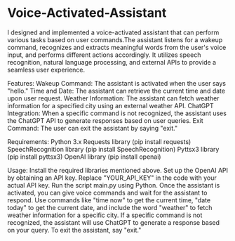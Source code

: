 # Voice-Activated-Assistant
I designed and implemented a voice-activated assistant that can perform various tasks based on user commands.The assistant listens for a wakeup command, recognizes and extracts meaningful words from the user's voice input, and performs different actions accordingly. It utilizes speech recognition, natural language processing, and external APIs to provide a seamless user experience.

Features:
Wakeup Command: The assistant is activated when the user says "hello."
Time and Date: The assistant can retrieve the current time and date upon user request.
Weather Information: The assistant can fetch weather information for a specified city using an external weather API.
ChatGPT Integration: When a specific command is not recognized, the assistant uses the ChatGPT API to generate responses based on user queries.
Exit Command: The user can exit the assistant by saying "exit."

Requirements:
Python 3.x
Requests library (pip install requests)
SpeechRecognition library (pip install SpeechRecognition)
Pyttsx3 library (pip install pyttsx3)
OpenAI library (pip install openai)

Usage:
Install the required libraries mentioned above.
Set up the OpenAI API by obtaining an API key. Replace "YOUR_API_KEY" in the code with your actual API key.
Run the script main.py using Python.
Once the assistant is activated, you can give voice commands and wait for the assistant to respond.
Use commands like "time now" to get the current time, "date today" to get the current date, and include the word "weather" to fetch weather information for a specific city.
If a specific command is not recognized, the assistant will use ChatGPT to generate a response based on your query.
To exit the assistant, say "exit."

